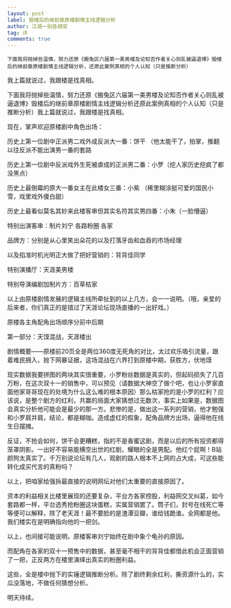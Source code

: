 ```yaml
---
layout: post
label: 毁楼后的继前章原楼剧情主线逻辑分析
author: 江湖一别各相安
tag: 评
comments: true
---
```


    下面我将抛掉些温情，努力还原《搬兔区六届第一美男楼及论知否作者关心则乱被逼退博》毁楼后的继前章原楼剧情主线逻辑分析，还原此案例真相的个人认知（只是推断分析）
    
我上篇就说过，我跟楼是找真相。

下面我将抛掉些温情，努力还原《搬兔区六届第一美男楼及论知否作者关心则乱被逼退博》毁楼后的继前章原楼剧情主线逻辑分析还原此案例真相的个人认知（只是推断分析）我上篇就说过，我跟楼是找真相。

现在，掌声欢迎原楼剧中角色出场：

历史上第一位剧中正派男二戏外成反派大一番：饼干 （他太能干了，拍掌，推翻以往反派不能出演男一番的套路

历史上第一位剧中反派戏外生死被虐成的正派男二番：小罗（挖人家历史挖疯了都没黑点）

历史上最倒霉的原大一番女主在此楼女三番：小紫 （稀里糊涂挺可爱的国民小雪，戏里戏外傻白甜）

历史上最看似莫名其妙来此楼客串但其实名符其实男四番：小朱（一脸懵逼）

特别出演客串：制片刘宁 各路粉圈 各家

品牌方：分别是从心里笑出朵花的以及打落牙齿和血吞的市场经理

以及掐准时机光明正大做了把好营销的：背背佳同学

特别演播厅：天涯美男楼

特别导演编剧加制片方：百草枯家

以上由原楼剧情发展的逻辑主线所牵扯到的以上几方，会一一说明。（哦，亲爱的后来者，你们真正的是错过了天涯论坛现场直播的一出好戏。）

原楼各主角配角出场顺序分前中后期

第一部分：天馍混战，天涯楼出

剧情概要——原楼前20页全是两位360度无死角的对比，太过欢乐吸引流量，跟着难民拥入，抛下网暴证据，这场混战在六界打到原楼中期，获胜方，伏地馍

现实数据我要拼图的两块其实很重要，小罗粉丝数据是真实的，但起码损失了几百万粉，在这次双十一的销售中，可以预见（请数据大神空了做个吧，也让小罗家直面他家哥哥现在的处境为什么这么难的根本原因）那么枯家抢的是小罗的红利？应该说，是整个剧方的红利，共赢的局面大家猜想过无数次，事实上如果是，数据图会真实分析他可能会是最少的那一方。悲惨的是，做出这一系列的营销，他才勉强和小罗肩并肩，结论，都是糊咖。造成虚红的假象，配角品牌方出场，逼得他在线生日摆摊。

反证，不抢会如何，饼干会更糟糕，指的不是香蜜这剧，而是以后的所有投资都得笼罩阴影。一出好不容易能横空出世的红剧，耀眼的全是男配。他红个屁啊！B站颜狗太真实了。千万别说论坛有几人，观剧的路人根本不上网的占大成，可这些能转化成买代言的真粉吗？

以上，把咱家给强拆最直接的说明网坛对他们太重要的直接原因了。

资本的利益相关比楼里展现的还要复杂，平台方各家控股，利益网交叉纠葛，如今套路都一样，平台选秀抢粉圈这块蛋糕，实属营销罢了。筒子们，封号在线死亡等等便可以解释，除了老天涯！最不要脸的是渣潭豆瓣，谁给钱跪谁。全网都是他。我们楼实在是明确指向他的一把剑。

以上，也间接可能说明，原楼客串刘宁始终在剧中象个龟孙的原因。

而配角在各家的双十一预售中的数据，甚至毫不相干的背背佳都借此机会正面营销了一把，正反两方在楼里演绎出真实的粉圈利益。

这些，全是楼中抛下的实锤逻辑推断分析。除了剧终剩余红利，撕资源什么的，实瓜没落地，不做任何猜想分析。

明天待续。
